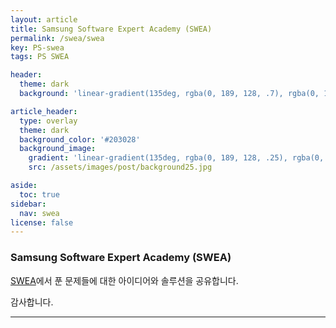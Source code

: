 ```yaml
---
layout: article
title: Samsung Software Expert Academy (SWEA)
permalink: /swea/swea
key: PS-swea
tags: PS SWEA

header:
  theme: dark
  background: 'linear-gradient(135deg, rgba(0, 189, 128, .7), rgba(0, 128, 255, .8))'

article_header:
  type: overlay
  theme: dark
  background_color: '#203028'
  background_image:
    gradient: 'linear-gradient(135deg, rgba(0, 189, 128, .25), rgba(0, 128, 255, .3))'
    src: /assets/images/post/background25.jpg

aside:
  toc: true
sidebar:
  nav: swea
license: false
---
```


### Samsung Software Expert Academy (SWEA)
<!--more-->

[SWEA](https://swexpertacademy.com)에서 푼 문제들에 대한 아이디어와 솔루션을 공유합니다.

감사합니다.

---

